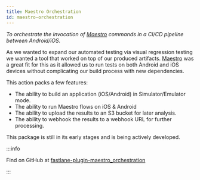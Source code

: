 ```yaml
---
title: Maestro Orchestration
id: maestro-orchestration
---
```


_To orchestrate the invocation of [Maestro](https://maestro.mobile.dev/) commands in a CI/CD pipeline between Android/iOS._

As we wanted to expand our automated testing via visual regression testing we wanted a tool that worked on top of our produced artifacts. [Maestro](https://docs.maestro.dev) was a great fit for this as it allowed us to run tests on both Android and iOS devices without complicating our build process with new dependencies.

This action packs a few features:

* The ability to build an application (iOS/Android) in Simulator/Emulator mode.
* The ability to run Maestro flows on iOS & Android
* The ability to upload the results to an S3 bucket for later analysis.
* The ability to webhook the results to a webhook URL for further processing.

This package is still in its early stages and is being actively developed.

:::info

Find on GitHub at [fastlane-plugin-maestro_orchestration](https://github.com/sourcetoad/fastlane-plugin-maestro_orchestration)

:::
